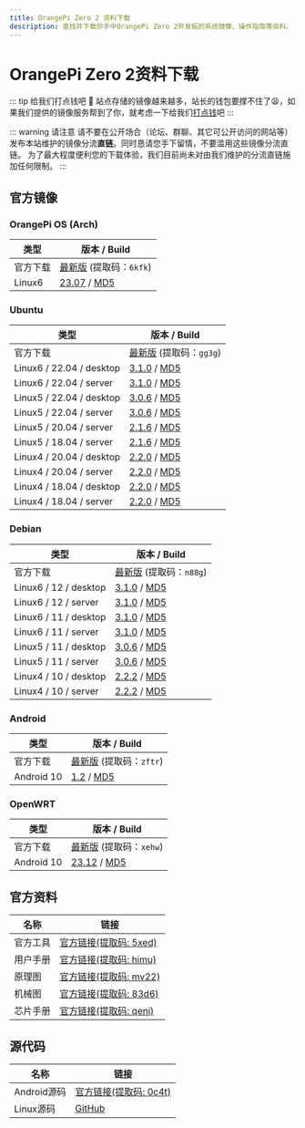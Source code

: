 ```yaml
---
title: OrangePi Zero 2 资料下载
description: 查找并下载你手中OrangePi Zero 2开发板的系统镜像、操作指南等资料。
---
```


# OrangePi Zero 2资料下载

::: tip 给我们打点钱吧 🥺
站点存储的镜像越来越多，站长的钱包要撑不住了😫，如果我们提供的镜像服务帮到了你，就考虑一下给我们[打点钱](/donate)吧
:::

::: warning 请注意
请不要在公开场合（论坛、群聊、其它可公开访问的网站等）发布本站维护的镜像分流**直链**。同时恳请您手下留情，不要滥用这些镜像分流直链。
为了最大程度便利您的下载体验，我们目前尚未对由我们维护的分流直链施加任何限制。
:::

## 官方镜像

### OrangePi OS (Arch)

| 类型     | 版本 / Build                                                 |
| -------- | ------------------------------------------------------------ |
| 官方下载 | [最新版](https://pan.baidu.com/share/init?surl=UrF5mH3XgANB_hwSdbmglw&pwd=6kfk) (提取码：`6kfk`) |
| Linux6   | [23.07](https://dl.openboard.dev/img/orangepi/opizero2/opios_arch/opios_arch_aarch64_xfce_opizero2_23.07_linux6.1.31.img.xz) / [MD5](https://dl.openboard.dev/img/orangepi/opizero2/opios_arch/opios_arch_aarch64_xfce_opizero2_23.07_linux6.1.31.img.xz.md5) |

### Ubuntu

| 类型                     | 版本 / Build                                                 |
| ------------------------ | ------------------------------------------------------------ |
| 官方下载                 | [最新版](https://pan.baidu.com/share/init?surl=tA4t8tml9WlooDORhR2-CA) (提取码：`gg3g`) |
| Linux6 / 22.04 / desktop | [3.1.0](https://dl.openboard.dev/img/orangepi/opizero2/ubuntu/linux6.1.31/orangepizero2_3.1.0_ubuntu_jammy_desktop_xfce_linux6.1.31.7z) / [MD5](https://dl.openboard.dev/img/orangepi/opizero2/ubuntu/linux6.1.31/orangepizero2_3.1.0_ubuntu_jammy_desktop_xfce_linux6.1.31.7z.md5) |
| Linux6 / 22.04 / server | [3.1.0](https://dl.openboard.dev/img/orangepi/opizero2/ubuntu/linux6.1.31/orangepizero2_3.1.0_ubuntu_jammy_server_linux6.1.31.7z) / [MD5](https://dl.openboard.dev/img/orangepi/opizero2/ubuntu/linux6.1.31/orangepizero2_3.1.0_ubuntu_jammy_server_linux6.1.31.7z.md5) |
| Linux5 / 22.04 / desktop | [3.0.6](https://dl.openboard.dev/img/orangepi/opizero2/ubuntu/linux5/jammy/desktop/orangepizero2_3.0.6_ubuntu_jammy_desktop_xfce_linux5.16.17.7z) / [MD5](https://dl.openboard.dev/img/orangepi/opizero2/ubuntu/linux5/jammy/desktop/orangepizero2_3.0.6_ubuntu_jammy_desktop_xfce_linux5.16.17.7z.md5) |
| Linux5 / 22.04 / server | [3.0.6](https://dl.openboard.dev/img/orangepi/opizero2/ubuntu/linux5/jammy/server/orangepizero2_3.0.6_ubuntu_jammy_server_linux5.16.17.7z) / [MD5](https://dl.openboard.dev/img/orangepi/opizero2/ubuntu/linux5/jammy/server/orangepizero2_3.0.6_ubuntu_jammy_server_linux5.16.17.7z.md5) |
| Linux5 / 20.04 / server | [2.1.6](https://dl.openboard.dev/img/orangepi/opizero2/ubuntu/linux5/focal/orangepizero2_2.1.6_ubuntu_focal_server_linux5.13.0.7z) / [MD5](https://dl.openboard.dev/img/orangepi/opizero2/ubuntu/linux5/focal/orangepizero2_2.1.6_ubuntu_focal_server_linux5.13.0.7z.md5) |
| Linux5 / 18.04 / server | [2.1.6](https://dl.openboard.dev/img/orangepi/opizero2/ubuntu/linux5/bionic/orangepizero2_2.1.6_ubuntu_bionic_desktop_linux5.13.0.7z) / [MD5](https://dl.openboard.dev/img/orangepi/opizero2/ubuntu/linux5/bionic/orangepizero2_2.1.6_ubuntu_bionic_desktop_linux5.13.0.7z.md5) |
| Linux4 / 20.04 / desktop | [2.2.0](https://dl.openboard.dev/img/orangepi/opizero2/ubuntu/linux4.9.170/focal/desktop/orangepizero2_2.2.0_ubuntu_focal_desktop_linux4.9.170.7z) / [MD5](https://dl.openboard.dev/img/orangepi/opizero2/ubuntu/linux4.9.170/focal/desktop/orangepizero2_2.2.0_ubuntu_focal_desktop_linux4.9.170.7z.md5) |
| Linux4 / 20.04 / server | [2.2.0](https://dl.openboard.dev/img/orangepi/opizero2/ubuntu/linux4.9.170/focal/server/orangepizero2_2.2.0_ubuntu_focal_server_linux4.9.170.7z) / [MD5](https://dl.openboard.dev/img/orangepi/opizero2/ubuntu/linux4.9.170/focal/server/orangepizero2_2.2.0_ubuntu_focal_server_linux4.9.170.7z.md5) |
| Linux4 / 18.04 / desktop | [2.2.0](https://dl.openboard.dev/img/orangepi/opizero2/ubuntu/linux4.9.170/bionic/desktop/orangepizero2_2.2.0_ubuntu_bionic_desktop_linux4.9.170.7z) / [MD5](https://dl.openboard.dev/img/orangepi/opizero2/ubuntu/linux4.9.170/bionic/desktop/orangepizero2_2.2.0_ubuntu_bionic_desktop_linux4.9.170.7z.md5) |
| Linux4 / 18.04 / server | [2.2.0](https://dl.openboard.dev/img/orangepi/opizero2/ubuntu/linux4.9.170/bionic/server/orangepizero2_2.2.0_ubuntu_bionic_server_linux4.9.170.7z) / [MD5](https://dl.openboard.dev/img/orangepi/opizero2/ubuntu/linux4.9.170/bionic/server/orangepizero2_2.2.0_ubuntu_bionic_server_linux4.9.170.7z.md5) |


### Debian

| 类型                           | 版本 / Build                                                 |
| ------------------------------ | ------------------------------------------------------------ |
| 官方下载                       | [最新版](https://pan.baidu.com/share/init?surl=T2DZzZxJpR2w5DVJXIxhqg&pwd=n88g) (提取码：`n88g`) |
| Linux6 / 12 / desktop | [3.1.0](https://dl.openboard.dev/img/orangepi/opizero2/debian/linux6.1.31/bookworm/orangepizero2_3.1.0_debian_bookworm_desktop_xfce_linux6.1.31.7z) / [MD5](https://dl.openboard.dev/img/orangepi/opizero2/debian/linux6.1.31/bookworm/orangepizero2_3.1.0_debian_bookworm_desktop_xfce_linux6.1.31.7z.md5) |
| Linux6 / 12 / server | [3.1.0](https://dl.openboard.dev/img/orangepi/opizero2/debian/linux6.1.31/bookworm/orangepizero2_3.1.0_debian_bookworm_server_linux6.1.31.7z) / [MD5](https://dl.openboard.dev/img/orangepi/opizero2/debian/linux6.1.31/bookworm/orangepizero2_3.1.0_debian_bookworm_server_linux6.1.31.7z.md5) |
| Linux6 / 11 / desktop | [3.1.0](https://dl.openboard.dev/img/orangepi/opizero2/debian/linux6.1.31/bullseye/orangepizero2_3.1.0_debian_bullseye_desktop_xfce_linux6.1.31.7z) / [MD5](https://dl.openboard.dev/img/orangepi/opizero2/debian/linux6.1.31/bullseye/orangepizero2_3.1.0_debian_bullseye_desktop_xfce_linux6.1.31.7z.md5) |
| Linux6 / 11 / server | [3.1.0](https://dl.openboard.dev/img/orangepi/opizero2/debian/linux6.1.31/bullseye/orangepizero2_3.1.0_debian_bullseye_server_linux6.1.31.7z) / [MD5](https://dl.openboard.dev/img/orangepi/opizero2/debian/linux6.1.31/bullseye/orangepizero2_3.1.0_debian_bullseye_server_linux6.1.31.7z.md5) |
| Linux5 / 11 / desktop | [3.0.6](https://dl.openboard.dev/img/orangepi/opizero2/debian/linux5.16.17/desktop/orangepizero2_3.0.6_debian_bullseye_desktop_xfce_linux5.16.17.7z) / [MD5](https://dl.openboard.dev/img/orangepi/opizero2/debian/linux5.16.17/desktop/orangepizero2_3.0.6_debian_bullseye_desktop_xfce_linux5.16.17.7z.md5) |
| Linux5 / 11 / server | [3.0.6](https://dl.openboard.dev/img/orangepi/opizero2/debian/linux5.16.17/server/orangepizero2_3.0.6_debian_bullseye_server_linux5.16.17.7z) / [MD5](https://dl.openboard.dev/img/orangepi/opizero2/debian/linux5.16.17/server/orangepizero2_3.0.6_debian_bullseye_server_linux5.16.17.7z.md5) |
| Linux4 / 10 / desktop | [2.2.2](https://dl.openboard.dev/img/orangepi/opizero2/debian/linux4.9.170/desktop/orangepizero2_2.2.2_debian_buster_desktop_linux4.9.170.7z) / [MD5](https://dl.openboard.dev/img/orangepi/opizero2/debian/linux4.9.170/desktop/orangepizero2_2.2.2_debian_buster_desktop_linux4.9.170.7z.md5) |
| Linux4 / 10 / server | [2.2.2](https://dl.openboard.dev/img/orangepi/opizero2/debian/linux4.9.170/server/orangepizero2_2.2.2_debian_buster_server_linux4.9.170.7z) / [MD5](https://dl.openboard.dev/img/orangepi/opizero2/debian/linux4.9.170/server/orangepizero2_2.2.2_debian_buster_server_linux4.9.170.7z.md5) |

### Android

| 类型       | 版本 / Build                                                 |
| ---------- | ------------------------------------------------------------ |
| 官方下载   | [最新版](https://pan.baidu.com/share/init?surl=hmC4C1YXZpFO68PoEMZfUg) (提取码：`zftr`) |
| Android 10 | [1.2](https://dl.openboard.dev/img/orangepi/opizero2/android/orangepi_zero2_android10_v1.2.tar.gz) / [MD5](https://dl.openboard.dev/img/orangepi/opizero2/android/orangepi_zero2_android10_v1.2.tar.gz.md5) |

### OpenWRT

| 类型       | 版本 / Build                                                 |
| ---------- | ------------------------------------------------------------ |
| 官方下载   | [最新版](https://pan.baidu.com/s/1wub4Yf5JsbCUW2Cgowx5KQ?pwd=xehw) (提取码：`xehw`) |
| Android 10 | [23.12](https://dl.openboard.dev/img/orangepi/opizero2/openwrt/openwrt_aarch64_opizero2_23.12_linux6.1.62_ext4.img.gz) / [MD5](https://dl.openboard.dev/img/orangepi/opizero2/openwrt/openwrt_aarch64_opizero2_23.12_linux6.1.62_ext4.img.gz.md5) |

## 官方资料

| 名称     | 链接                                                         |
| -------- | ------------------------------------------------------------ |
| 官方工具 | [官方链接(提取码: 5xed)](https://pan.baidu.com/share/init?surl=RCCscMAKwDhoQT1vNnHQ9Q) |
| 用户手册 | [官方链接(提取码: himu)](https://pan.baidu.com/share/init?surl=beIF5FMjWi2jw6nD83GYGg&pwd=himu) |
| 原理图   | [官方链接(提取码: mv22)](https://pan.baidu.com/share/init?surl=vKaq6kvgkojvjA-il2sX2w&pwd=mv22) |
| 机械图   | [官方链接(提取码: 83d6)](https://pan.baidu.com/share/init?surl=SO-bsgg1QkSzVBoy9_yXkw&pwd=83d6) |
| 芯片手册 | [官方链接(提取码: qeni)](https://pan.baidu.com/share/init?surl=Y79XW-gcvZpHp4a3GeyHXw&pwd=qeni) |



## 源代码

| 名称        | 链接                                                         |
| ----------- | ------------------------------------------------------------ |
| Android源码 | [官方链接(提取码: 0c4t)](https://pan.baidu.com/share/init?surl=3o550DU0TXjWPxeaNP3i6w) |
| Linux源码   | [GitHub](https://github.com/orangepi-xunlong/orangepi-build) |
